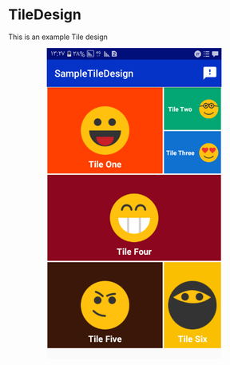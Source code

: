 # TileDesign
This is an example Tile design
<p align="center">
  <img src="https://github.com/abolfazlfakhari/TileDesign/blob/master/screen.png" width="350"/>
</p>
